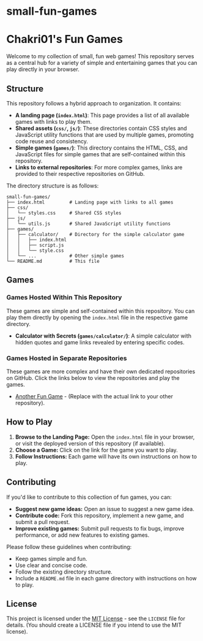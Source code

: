 # small-fun-games
# Chakri01's Fun Games

Welcome to my collection of small, fun web games! This repository serves as a central hub for a variety of simple and entertaining games that you can play directly in your browser.

## Structure

This repository follows a hybrid approach to organization. It contains:

*   **A landing page (`index.html`)**: This page provides a list of all available games with links to play them.
*   **Shared assets (`css/`, `js/`)**: These directories contain CSS styles and JavaScript utility functions that are used by multiple games, promoting code reuse and consistency.
*   **Simple games (`games/`)**: This directory contains the HTML, CSS, and JavaScript files for simple games that are self-contained within this repository.
*   **Links to external repositories**: For more complex games, links are provided to their respective repositories on GitHub.

The directory structure is as follows:

```
small-fun-games/
├── index.html         # Landing page with links to all games
├── css/
│   └── styles.css     # Shared CSS styles
├── js/
│   └── utils.js       # Shared JavaScript utility functions
├── games/
│   ├── calculator/    # Directory for the simple calculator game
│   │   ├── index.html
│   │   ├── script.js
│   │   └── style.css
│   └── ...            # Other simple games
└── README.md          # This file
```

## Games

### Games Hosted Within This Repository

These games are simple and self-contained within this repository. You can play them directly by opening the `index.html` file in the respective game directory.

*   **Calculator with Secrets (`games/calculator/`)**: A simple calculator with hidden quotes and game links revealed by entering specific codes.

### Games Hosted in Separate Repositories

These games are more complex and have their own dedicated repositories on GitHub. Click the links below to view the repositories and play the games.

*   [Another Fun Game](https://github.com/chakri01/another-fun-game) - (Replace with the actual link to your other repository).

## How to Play

1.  **Browse to the Landing Page:** Open the `index.html` file in your browser, or visit the deployed version of this repository (if available).
2.  **Choose a Game:** Click on the link for the game you want to play.
3.  **Follow Instructions:** Each game will have its own instructions on how to play.

## Contributing

If you'd like to contribute to this collection of fun games, you can:

*   **Suggest new game ideas:** Open an issue to suggest a new game idea.
*   **Contribute code:** Fork this repository, implement a new game, and submit a pull request.
*   **Improve existing games:** Submit pull requests to fix bugs, improve performance, or add new features to existing games.

Please follow these guidelines when contributing:

*   Keep games simple and fun.
*   Use clear and concise code.
*   Follow the existing directory structure.
*   Include a `README.md` file in each game directory with instructions on how to play.

## License

This project is licensed under the [MIT License](LICENSE) - see the `LICENSE` file for details.  (You should create a LICENSE file if you intend to use the MIT license).